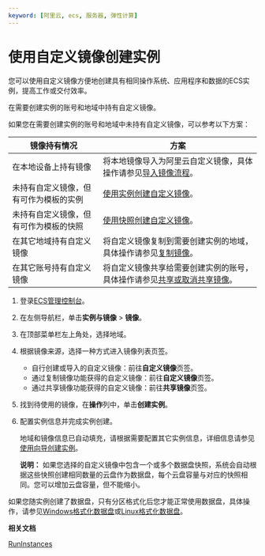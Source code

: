```yaml
---
keyword: [阿里云, ecs, 服务器, 弹性计算]
---
```


# 使用自定义镜像创建实例

您可以使用自定义镜像方便地创建具有相同操作系统、应用程序和数据的ECS实例，提高工作或交付效率。

在需要创建实例的账号和地域中持有自定义镜像。

如果您在需要创建实例的账号和地域中未持有自定义镜像，可以参考以下方案：

|镜像持有情况|方案|
|------|--|
|在本地设备上持有镜像|将本地镜像导入为阿里云自定义镜像，具体操作请参见[导入镜像流程](/intl.zh-CN/镜像/自定义镜像/导入镜像/导入镜像流程.md)。|
|未持有自定义镜像，但有可作为模板的实例|[使用实例创建自定义镜像](/intl.zh-CN/镜像/自定义镜像/创建自定义镜像/使用实例创建自定义镜像.md)。|
|未持有自定义镜像，但有可作为模板的快照|[使用快照创建自定义镜像](/intl.zh-CN/镜像/自定义镜像/创建自定义镜像/使用快照创建自定义镜像.md)。|
|在其它地域持有自定义镜像|将自定义镜像复制到需要创建实例的地域，具体操作请参见[复制镜像](/intl.zh-CN/镜像/自定义镜像/复制镜像.md)。|
|在其它账号持有自定义镜像|将自定义镜像共享给需要创建实例的账号，具体操作请参见[共享或取消共享镜像](/intl.zh-CN/镜像/自定义镜像/共享或取消共享镜像.md)。|

1.  登录[ECS管理控制台](https://ecs.console.aliyun.com)。

2.  在左侧导航栏，单击**实例与镜像** \> **镜像**。

3.  在顶部菜单栏左上角处，选择地域。

4.  根据镜像来源，选择一种方式进入镜像列表页签。

    -   自行创建或导入的自定义镜像：前往**自定义镜像**页签。
    -   通过复制镜像功能获得的自定义镜像：前往**自定义镜像**页签。
    -   通过共享镜像功能获得的自定义镜像：前往**共享镜像**页签。
5.  找到待使用的镜像，在**操作**列中，单击**创建实例**。

6.  配置实例信息并完成实例创建。

    地域和镜像信息已自动填充，请根据需要配置其它实例信息，详细信息请参见[使用向导创建实例](/intl.zh-CN/实例/创建实例/使用向导创建实例.md)。

    **说明：** 如果您选择的自定义镜像中包含一个或多个数据盘快照，系统会自动根据这些快照创建相同数量的云盘作为数据盘，每个云盘容量与对应的快照相同。您可以增加云盘容量，但不能缩小。


如果您随实例创建了数据盘，只有分区格式化后您才能正常使用数据盘，具体操作，请参见[Windows格式化数据盘](/intl.zh-CN/块存储/云盘/分区格式化数据盘/Windows格式化数据盘.md)或[Linux格式化数据盘](/intl.zh-CN/块存储/云盘/分区格式化数据盘/Linux格式化数据盘.md)。

**相关文档**  


[RunInstances](/intl.zh-CN/API参考/实例/RunInstances.md)

